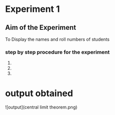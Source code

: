 # Experiment 1
## Aim of the Experiment
 To Display the names and roll numbers of students
### step by step procedure for the experiment 
1.
2.
3.

# output obtained
![output](central limit theorem.png)
